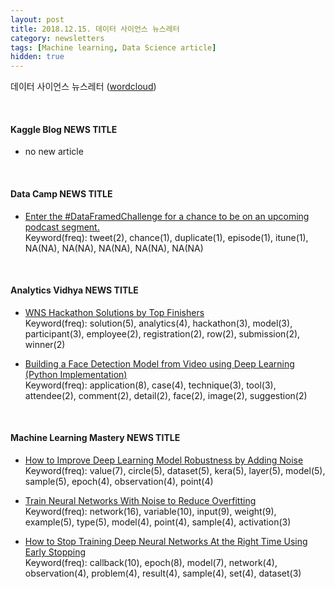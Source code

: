 ```yaml
---
layout: post
title: 2018.12.15. 데이터 사이언스 뉴스레터
category: newsletters
tags: [Machine learning, Data Science article]
hidden: true
---
```


데이터 사이언스 뉴스레터 ([wordcloud](https://raw.githubusercontent.com/2econsulting/2econsulting.github.io/master/data/newsletter/output/report/wordcloud_20181215.png))

<br>

#### Kaggle Blog NEWS TITLE

* no new article



<br>

#### Data Camp NEWS TITLE

* [Enter the #DataFramedChallenge for a chance to be on an upcoming podcast segment.](https://www.datacamp.com/community/blog/dataframed-challenge)
<br>Keyword(freq): tweet(2), chance(1), duplicate(1), episode(1), itune(1), NA(NA), NA(NA), NA(NA), NA(NA), NA(NA)

<br>

#### Analytics Vidhya NEWS TITLE

* [WNS Hackathon Solutions by Top Finishers](https://www.analyticsvidhya.com/blog/2018/12/wns-hackathon-solutions-by-top-finishers/)
<br>Keyword(freq): solution(5), analytics(4), hackathon(3), model(3), participant(3), employee(2), registration(2), row(2), submission(2), winner(2)

* [Building a Face Detection Model from Video using Deep Learning (Python Implementation)](https://www.analyticsvidhya.com/blog/2018/12/introduction-face-detection-video-deep-learning-python/)
<br>Keyword(freq): application(8), case(4), technique(3), tool(3), attendee(2), comment(2), detail(2), face(2), image(2), suggestion(2)

<br>

#### Machine Learning Mastery NEWS TITLE

* [How to Improve Deep Learning Model Robustness by Adding Noise](https://machinelearningmastery.com/how-to-improve-deep-learning-model-robustness-by-adding-noise/)
<br>Keyword(freq): value(7), circle(5), dataset(5), kera(5), layer(5), model(5), sample(5), epoch(4), observation(4), point(4)

* [Train Neural Networks With Noise to Reduce Overfitting](https://machinelearningmastery.com/train-neural-networks-with-noise-to-reduce-overfitting/)
<br>Keyword(freq): network(16), variable(10), input(9), weight(9), example(5), type(5), model(4), point(4), sample(4), activation(3)

* [How to Stop Training Deep Neural Networks At the Right Time Using Early Stopping](https://machinelearningmastery.com/how-to-stop-training-deep-neural-networks-at-the-right-time-using-early-stopping/)
<br>Keyword(freq): callback(10), epoch(8), model(7), network(4), observation(4), problem(4), result(4), sample(4), set(4), dataset(3)

<br>

